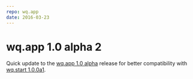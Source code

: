 ```yaml
---
repo: wq.app
date: 2016-03-23
---
```


# wq.app 1.0 alpha 2

Quick update to the [wq.app 1.0 alpha](./wq.app-1.0.0a1.md) release for better compatibility with [wq.start 1.0.0a1](./wq-django-template-1.0.0a1.md).
